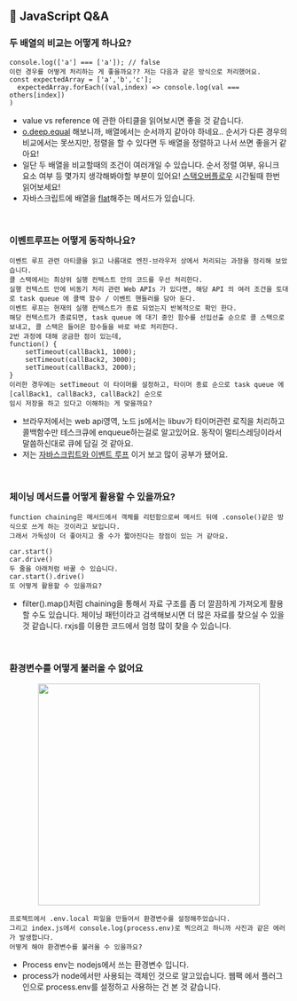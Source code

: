 ## 🍒 JavaScript Q&A

### 두 배열의 비교는 어떻게 하나요?

```
console.log(['a'] === ['a']); // false
이런 경우를 어떻게 처리하는 게 좋을까요?? 저는 다음과 같은 방식으로 처리했어요.
const expectedArray = ['a','b','c'];
  expectedArray.forEach((val,index) => console.log(val === others[index])
)
```
- value vs reference 에 관한 아티클을 읽어보시면 좋을 것 같습니다.
- [o.deep.equal](https://docs.cypress.io/guides/references/assertions.html#Chai) 해보니까, 배열에서는 순서까지 같아야 하네요.. 순서가 다른 경우의 비교에서는 못쓰지만, 정렬을 할 수 있다면 두 배열을 정렬하고 나서 쓰면 좋을거 같아요!
- 일단 두 배열을 비교할때의 조건이 여러개일 수 있습니다. 순서 정렬 여부, 유니크 요소 여부 등 몇가지 생각해봐야할 부분이 있어요! [스택오버플로우](https://stackoverflow.com/questions/3115982/how-to-check-if-two-arrays-are-equal-with-javascript) 시간될때 한번 읽어보세요!
- 자바스크립트에 배열을 [flat](https://developer.mozilla.org/ko/docs/Web/JavaScript/Reference/Global_Objects/Array/flat)해주는 메서드가 있습니다.

<br />

### 이벤트루프는 어떻게 동작하나요?
```
이벤트 루프 관련 아티클을 읽고 나름대로 엔진-브라우저 상에서 처리되는 과정을 정리해 보았습니다.
콜 스택에서는 최상위 실행 컨텍스트 안의 코드를 우선 처리한다.
실행 컨텍스트 안에 비동기 처리 관련 Web APIs 가 있다면, 해당 API 의 여러 조건을 토대로 task queue 에 콜백 함수 / 이벤트 핸들러를 담아 둔다.
이벤트 루프는 현재의 실행 컨텍스트가 종료 되었는지 반복적으로 확인 한다.
해당 컨텍스트가 종료되면, task queue 에 대기 중인 함수를 선입선출 순으로 콜 스택으로 보내고, 콜 스택은 들어온 함수들을 바로 바로 처리한다.
2번 과정에 대해 궁금한 점이 있는데,
function() {
	setTimeout(callBack1, 1000);
	setTimeout(callBack2, 3000);
	setTimeout(callBack3, 2000);
}
이러한 경우에는 setTimeout 이 타이머를 설정하고, 타이머 종료 순으로 task queue 에 [callBack1, callBack3, callBack2] 순으로 
임시 저장을 하고 있다고 이해하는 게 맞을까요?
```
- 브라우저에서는 web api영역, 노드 js에서는 libuv가 타이머관련 로직을 처리하고 콜백함수만 테스크큐에 enqueue하는걸로 알고있어요. 동작이 멀티스레딩이라서 말씀하신대로 큐에 담길 것 같아요.
- 저는 [자바스크립트와 이벤트 루프](https://meetup.toast.com/posts/89) 이거 보고 많이 공부가 됐어요.


<br />

### 체이닝 메서드를 어떻게 활용할 수 있을까요?
```
function chaining은 메서드에서 객체를 리턴함으로써 메서드 뒤에 .console()같은 방식으로 쓰게 하는 것이라고 보입니다. 
그래서 가독성이 더 좋아지고 줄 수가 짧아진다는 장점이 있는 거 같아요.

car.start()
car.drive()
두 줄을 아래처럼 바꿀 수 있습니다.
car.start().drive()
또 어떻게 활용할 수 있을까요?
```
- filter().map()처럼 chaining을 통해서 자료 구조를 좀 더 깔끔하게 가져오게 활용할 수도 있습니다. 체이닝 패턴이라고 검색해보시면 더 많은 자료를 찾으실 수 있을 것 같습니다. rxjs를 이용한 코드에서 엄청 많이 찾을 수 있습니다.

<br />

### 환경변수를 어떻게 불러올 수 없어요
<p align="center"><img src="https://user-images.githubusercontent.com/60066472/108371948-a2850780-7241-11eb-9a8c-cde6a5f356ec.png" width="400"></p>

```
프로젝트에서 .env.local 파일을 만들어서 환경변수를 설정해주었습니다.
그리고 index.js에서 console.log(process.env)로 찍으려고 하니까 사진과 같은 에러가 발생합니다.
어떻게 해야 환경변수를 불러올 수 있을까요?
```
- Process env는 nodejs에서 쓰는 환경변수 입니다.
- process가 node에서만 사용되는 객체인 것으로 알고있습니다. 웹팩 에서 플러그인으로 process.env를 설정하고 사용하는 건 본 것 같습니다.

